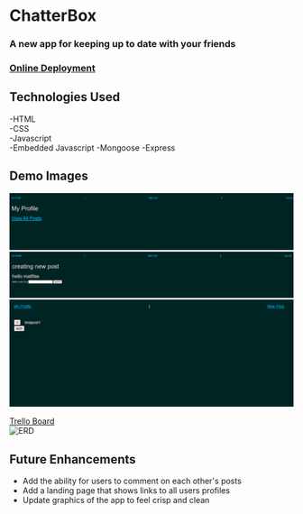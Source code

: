 # ChatterBox
### A new app for keeping up to date with your friends

### [Online Deployment](https://chatterbox-sgw3.onrender.com)

## Technologies Used
-HTML  
-CSS  
-Javascript  
-Embedded Javascript
-Mongoose
-Express

## Demo Images

![landing page](./images/landing.png)
![new post](./images/makenewpost.png)
![delete or edit](./images/deleteoredit.png)

[Trello Board](https://trello.com/b/WHs8SX4p/planning)  
![ERD](https://i.imgur.com/Gt12Uph.png)

## Future Enhancements
- Add the ability for users to comment on each other's posts
- Add a landing page that shows links to all users profiles
- Update graphics of the app to feel crisp and clean
